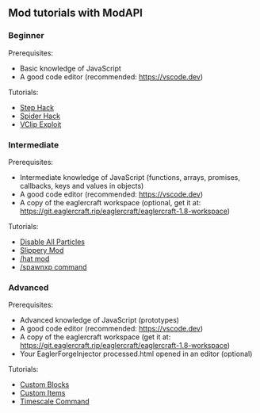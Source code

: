 ## Mod tutorials with ModAPI



### Beginner

Prerequisites:
 - Basic knowledge of JavaScript
 - A good code editor (recommended: https://vscode.dev)

Tutorials:
- [Step Hack](step.md)
- [Spider Hack](spider.md)
- [VClip Exploit](vclip.md)

### Intermediate
Prerequisites:
 - Intermediate knowledge of JavaScript (functions, arrays, promises, callbacks, keys and values in objects)
 - A good code editor (recommended: https://vscode.dev)
 - A copy of the eaglercraft workspace (optional, get it at: https://git.eaglercraft.rip/eaglercraft/eaglercraft-1.8-workspace)

Tutorials:
- [Disable All Particles](disable_all_particles.md)
- [Slippery Mod](slippery.md)
- [/hat mod](hat.md)
- [/spawnxp command](spawnxp.md)

### Advanced
Prerequisites:
 - Advanced knowledge of JavaScript (prototypes)
 - A good code editor (recommended: https://vscode.dev)
 - A copy of the eaglercraft workspace (get it at: https://git.eaglercraft.rip/eaglercraft/eaglercraft-1.8-workspace)
 - Your EaglerForgeInjector processed.html opened in an editor (optional)

Tutorials:
- [Custom Blocks](custom_block.md)
- [Custom Items](custom_item.md)
- [Timescale Command](timescale.md)